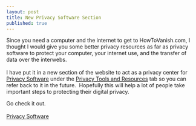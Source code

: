```yaml
---
layout: post
title: New Privacy Software Section
published: true
---
```

<p>Since you need a computer and the internet to get to HowToVanish.com, I thought I would give you some better privacy resources as far as privacy software to protect your computer, your internet use, and the transfer of data over the interwebs. <br /><br /> I have put it in a new section of the website to act as a privacy center for <a title="privacy software" href="http://www.howtovanish.com/privacy-tools-and-resources/privacy-software/" target="_blank">Privacy Software</a> under the <a title="privacy tools and resources" href="http://www.howtovanish.com/privacy-tools-and-resources/" target="_blank">Privacy Tools and Resources</a> tab so you can refer back to it in the future.  Hopefully this will help a lot of people take important steps to protecting their digital privacy.</p>
<p>Go check it out.<br /><br /> <a title="privacy software" href="http://www.howtovanish.com/privacy-tools-and-resources/privacy-software/" target="_blank">Privacy Software</a></p>
